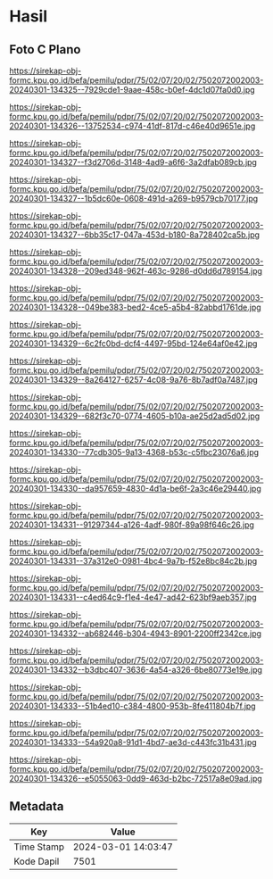 # Hasil

## Foto C Plano

https://sirekap-obj-formc.kpu.go.id/befa/pemilu/pdpr/75/02/07/20/02/7502072002003-20240301-134325--7929cde1-9aae-458c-b0ef-4dc1d07fa0d0.jpg

https://sirekap-obj-formc.kpu.go.id/befa/pemilu/pdpr/75/02/07/20/02/7502072002003-20240301-134326--13752534-c974-41df-817d-c46e40d9651e.jpg

https://sirekap-obj-formc.kpu.go.id/befa/pemilu/pdpr/75/02/07/20/02/7502072002003-20240301-134327--f3d2706d-3148-4ad9-a6f6-3a2dfab089cb.jpg

https://sirekap-obj-formc.kpu.go.id/befa/pemilu/pdpr/75/02/07/20/02/7502072002003-20240301-134327--1b5dc60e-0608-491d-a269-b9579cb70177.jpg

https://sirekap-obj-formc.kpu.go.id/befa/pemilu/pdpr/75/02/07/20/02/7502072002003-20240301-134327--6bb35c17-047a-453d-b180-8a728402ca5b.jpg

https://sirekap-obj-formc.kpu.go.id/befa/pemilu/pdpr/75/02/07/20/02/7502072002003-20240301-134328--209ed348-962f-463c-9286-d0dd6d789154.jpg

https://sirekap-obj-formc.kpu.go.id/befa/pemilu/pdpr/75/02/07/20/02/7502072002003-20240301-134328--049be383-bed2-4ce5-a5b4-82abbd1761de.jpg

https://sirekap-obj-formc.kpu.go.id/befa/pemilu/pdpr/75/02/07/20/02/7502072002003-20240301-134329--6c2fc0bd-dcf4-4497-95bd-124e64af0e42.jpg

https://sirekap-obj-formc.kpu.go.id/befa/pemilu/pdpr/75/02/07/20/02/7502072002003-20240301-134329--8a264127-6257-4c08-9a76-8b7adf0a7487.jpg

https://sirekap-obj-formc.kpu.go.id/befa/pemilu/pdpr/75/02/07/20/02/7502072002003-20240301-134329--682f3c70-0774-4605-b10a-ae25d2ad5d02.jpg

https://sirekap-obj-formc.kpu.go.id/befa/pemilu/pdpr/75/02/07/20/02/7502072002003-20240301-134330--77cdb305-9a13-4368-b53c-c5fbc23076a6.jpg

https://sirekap-obj-formc.kpu.go.id/befa/pemilu/pdpr/75/02/07/20/02/7502072002003-20240301-134330--da957659-4830-4d1a-be6f-2a3c46e29440.jpg

https://sirekap-obj-formc.kpu.go.id/befa/pemilu/pdpr/75/02/07/20/02/7502072002003-20240301-134331--91297344-a126-4adf-980f-89a98f646c26.jpg

https://sirekap-obj-formc.kpu.go.id/befa/pemilu/pdpr/75/02/07/20/02/7502072002003-20240301-134331--37a312e0-0981-4bc4-9a7b-f52e8bc84c2b.jpg

https://sirekap-obj-formc.kpu.go.id/befa/pemilu/pdpr/75/02/07/20/02/7502072002003-20240301-134331--c4ed64c9-f1e4-4e47-ad42-623bf9aeb357.jpg

https://sirekap-obj-formc.kpu.go.id/befa/pemilu/pdpr/75/02/07/20/02/7502072002003-20240301-134332--ab682446-b304-4943-8901-2200ff2342ce.jpg

https://sirekap-obj-formc.kpu.go.id/befa/pemilu/pdpr/75/02/07/20/02/7502072002003-20240301-134332--b3dbc407-3636-4a54-a326-6be80773e19e.jpg

https://sirekap-obj-formc.kpu.go.id/befa/pemilu/pdpr/75/02/07/20/02/7502072002003-20240301-134333--51b4ed10-c384-4800-953b-8fe411804b7f.jpg

https://sirekap-obj-formc.kpu.go.id/befa/pemilu/pdpr/75/02/07/20/02/7502072002003-20240301-134333--54a920a8-91d1-4bd7-ae3d-c443fc31b431.jpg

https://sirekap-obj-formc.kpu.go.id/befa/pemilu/pdpr/75/02/07/20/02/7502072002003-20240301-134326--e5055063-0dd9-463d-b2bc-72517a8e09ad.jpg


## Metadata

| Key        | Value               |
| ---------- | ------------------- |
| Time Stamp | 2024-03-01 14:03:47 |
| Kode Dapil | 7501                |



